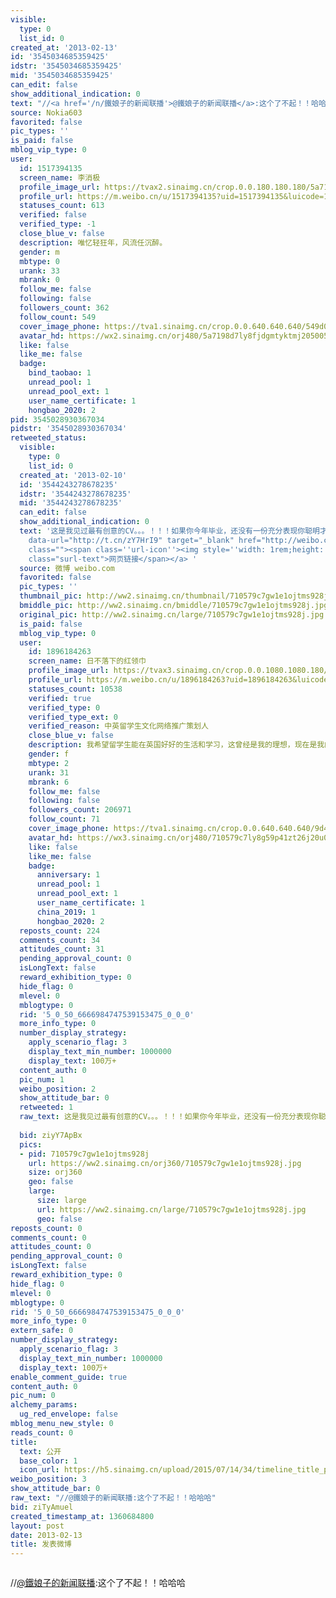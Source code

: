 ```yaml
---
visible:
  type: 0
  list_id: 0
created_at: '2013-02-13'
id: '3545034685359425'
idstr: '3545034685359425'
mid: '3545034685359425'
can_edit: false
show_additional_indication: 0
text: "//<a href='/n/鐵娘子的新闻联播'>@鐵娘子的新闻联播</a>:这个了不起！！哈哈哈"
source: Nokia603
favorited: false
pic_types: ''
is_paid: false
mblog_vip_type: 0
user:
  id: 1517394135
  screen_name: 李消极
  profile_image_url: https://tvax2.sinaimg.cn/crop.0.0.180.180.180/5a7198d7ly8fjdgmtyktmj20500500so.jpg?KID=imgbed,tva&Expires=1606399727&ssig=IfCJ%2Fp9azQ
  profile_url: https://m.weibo.cn/u/1517394135?uid=1517394135&luicode=10000011&lfid=2304131517394135_-_WEIBO_SECOND_PROFILE_WEIBO
  statuses_count: 613
  verified: false
  verified_type: -1
  close_blue_v: false
  description: 唯忆轻狂年，风流任沉醉。
  gender: m
  mbtype: 0
  urank: 33
  mbrank: 0
  follow_me: false
  following: false
  followers_count: 362
  follow_count: 549
  cover_image_phone: https://tva1.sinaimg.cn/crop.0.0.640.640.640/549d0121tw1egm1kjly3jj20hs0hsq4f.jpg
  avatar_hd: https://wx2.sinaimg.cn/orj480/5a7198d7ly8fjdgmtyktmj20500500so.jpg
  like: false
  like_me: false
  badge:
    bind_taobao: 1
    unread_pool: 1
    unread_pool_ext: 1
    user_name_certificate: 1
    hongbao_2020: 2
pid: 3545028930367034
pidstr: '3545028930367034'
retweeted_status:
  visible:
    type: 0
    list_id: 0
  created_at: '2013-02-10'
  id: '3544243278678235'
  idstr: '3544243278678235'
  mid: '3544243278678235'
  can_edit: false
  show_additional_indication: 0
  text: '这是我见过最有创意的CV。。。！！！如果你今年毕业，还没有一份充分表现你聪明才智和优秀能力的个人简历，你可得抓紧了！分享Philippe Dubost的在线简历，绝对能让你找到灵感（绝对不是Amazon）：<a
    data-url="http://t.cn/zY7HrI9" target="_blank" href="http://weibo.cn/sinaurl?toasturl=http%3A%2F%2Fphildub.com%2F&luicode=10000011&lfid=2304131517394135_-_WEIBO_SECOND_PROFILE_WEIBO"
    class=""><span class=''url-icon''><img style=''width: 1rem;height: 1rem'' src=''//h5.sinaimg.cn/upload/2015/09/25/3/timeline_card_small_web_default.png''></span><span
    class="surl-text">网页链接</span></a> '
  source: 微博 weibo.com
  favorited: false
  pic_types: ''
  thumbnail_pic: http://ww2.sinaimg.cn/thumbnail/710579c7gw1e1ojtms928j.jpg
  bmiddle_pic: http://ww2.sinaimg.cn/bmiddle/710579c7gw1e1ojtms928j.jpg
  original_pic: http://ww2.sinaimg.cn/large/710579c7gw1e1ojtms928j.jpg
  is_paid: false
  mblog_vip_type: 0
  user:
    id: 1896184263
    screen_name: 日不落下的红领巾
    profile_image_url: https://tvax3.sinaimg.cn/crop.0.0.1080.1080.180/710579c7ly8g59p41zt26j20u00u0js6.jpg?KID=imgbed,tva&Expires=1606399727&ssig=jNL0%2BMssKx
    profile_url: https://m.weibo.cn/u/1896184263?uid=1896184263&luicode=10000011&lfid=2304131517394135_-_WEIBO_SECOND_PROFILE_WEIBO
    statuses_count: 10538
    verified: true
    verified_type: 0
    verified_type_ext: 0
    verified_reason: 中英留学生文化网络推广策划人
    close_blue_v: false
    description: 我希望留学生能在英国好好的生活和学习，这曾经是我的理想，现在是我的事业。
    gender: f
    mbtype: 2
    urank: 31
    mbrank: 6
    follow_me: false
    following: false
    followers_count: 206971
    follow_count: 71
    cover_image_phone: https://tva1.sinaimg.cn/crop.0.0.640.640.640/9d44112bjw1f1xl1c10tuj20hs0hs0tw.jpg
    avatar_hd: https://wx3.sinaimg.cn/orj480/710579c7ly8g59p41zt26j20u00u0js6.jpg
    like: false
    like_me: false
    badge:
      anniversary: 1
      unread_pool: 1
      unread_pool_ext: 1
      user_name_certificate: 1
      china_2019: 1
      hongbao_2020: 2
  reposts_count: 224
  comments_count: 34
  attitudes_count: 31
  pending_approval_count: 0
  isLongText: false
  reward_exhibition_type: 0
  hide_flag: 0
  mlevel: 0
  mblogtype: 0
  rid: '5_0_50_6666984747539153475_0_0_0'
  more_info_type: 0
  number_display_strategy:
    apply_scenario_flag: 3
    display_text_min_number: 1000000
    display_text: 100万+
  content_auth: 0
  pic_num: 1
  weibo_position: 2
  show_attitude_bar: 0
  retweeted: 1
  raw_text: 这是我见过最有创意的CV。。。！！！如果你今年毕业，还没有一份充分表现你聪明才智和优秀能力的个人简历，你可得抓紧了！分享Philippe Dubost的在线简历，绝对能让你找到灵感（绝对不是Amazon）：http://t.cn/zY7HrI9
    ​​​
  bid: ziyY7ApBx
  pics:
  - pid: 710579c7gw1e1ojtms928j
    url: https://ww2.sinaimg.cn/orj360/710579c7gw1e1ojtms928j.jpg
    size: orj360
    geo: false
    large:
      size: large
      url: https://ww2.sinaimg.cn/large/710579c7gw1e1ojtms928j.jpg
      geo: false
reposts_count: 0
comments_count: 0
attitudes_count: 0
pending_approval_count: 0
isLongText: false
reward_exhibition_type: 0
hide_flag: 0
mlevel: 0
mblogtype: 0
rid: '5_0_50_6666984747539153475_0_0_0'
more_info_type: 0
extern_safe: 0
number_display_strategy:
  apply_scenario_flag: 3
  display_text_min_number: 1000000
  display_text: 100万+
enable_comment_guide: true
content_auth: 0
pic_num: 0
alchemy_params:
  ug_red_envelope: false
mblog_menu_new_style: 0
reads_count: 0
title:
  text: 公开
  base_color: 1
  icon_url: https://h5.sinaimg.cn/upload/2015/07/14/34/timeline_title_public_default.png
weibo_position: 3
show_attitude_bar: 0
raw_text: "//@鐵娘子的新闻联播:这个了不起！！哈哈哈"
bid: ziTyAmuel
created_timestamp_at: 1360684800
layout: post
date: 2013-02-13
title: 发表微博
---
```


![]()

//<a href='/n/鐵娘子的新闻联播'>@鐵娘子的新闻联播</a>:这个了不起！！哈哈哈

